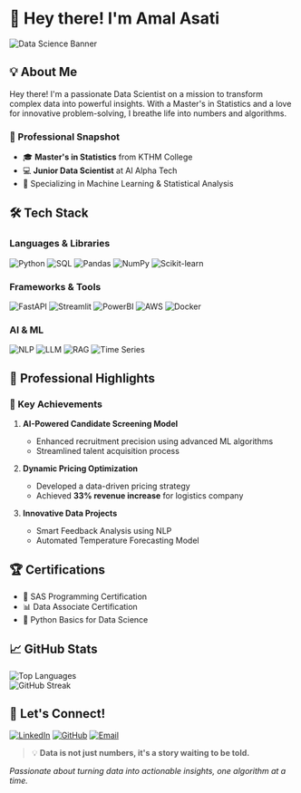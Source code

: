 # 👋 Hey there! I'm Amal Asati

![Data Science Banner](https://img.shields.io/badge/Data%20Science-Transforming%20Insights-blue?style=for-the-badge&logo=python)

## 💡 About Me

Hey there! I'm a passionate Data Scientist on a mission to transform complex data into powerful insights. With a Master's in Statistics and a love for innovative problem-solving, I breathe life into numbers and algorithms.

### 🚀 Professional Snapshot
- 🎓 **Master's in Statistics** from KTHM College
- 💻 **Junior Data Scientist** at AI Alpha Tech
- 🧠 Specializing in Machine Learning & Statistical Analysis

## 🛠️ Tech Stack

### Languages & Libraries
![Python](https://img.shields.io/badge/Python-3776AB?style=flat-square&logo=python&logoColor=white)
![SQL](https://img.shields.io/badge/SQL-4479A1?style=flat-square&logo=mysql&logoColor=white)
![Pandas](https://img.shields.io/badge/Pandas-150458?style=flat-square&logo=pandas&logoColor=white)
![NumPy](https://img.shields.io/badge/NumPy-013243?style=flat-square&logo=numpy&logoColor=white)
![Scikit-learn](https://img.shields.io/badge/ScikitLearn-F7931E?style=flat-square&logo=scikit-learn&logoColor=white)

### Frameworks & Tools
![FastAPI](https://img.shields.io/badge/FastAPI-009688?style=flat-square&logo=fastapi&logoColor=white)
![Streamlit](https://img.shields.io/badge/Streamlit-FF4B4B?style=flat-square&logo=streamlit&logoColor=white)
![PowerBI](https://img.shields.io/badge/PowerBI-F2C811?style=flat-square&logo=powerbi&logoColor=black)
![AWS](https://img.shields.io/badge/AWS-232F3E?style=flat-square&logo=amazon-aws&logoColor=white)
![Docker](https://img.shields.io/badge/Docker-2496ED?style=flat-square&logo=docker&logoColor=white)

### AI & ML
![NLP](https://img.shields.io/badge/NLP-8A2BE2?style=flat-square)
![LLM](https://img.shields.io/badge/LLM-FF6F00?style=flat-square)
![RAG](https://img.shields.io/badge/RAG-4DB6AC?style=flat-square)
![Time Series](https://img.shields.io/badge/Time_Series-607D8B?style=flat-square)

## 💼 Professional Highlights

### 🌟 Key Achievements
1. **AI-Powered Candidate Screening Model**
   - Enhanced recruitment precision using advanced ML algorithms
   - Streamlined talent acquisition process

2. **Dynamic Pricing Optimization**
   - Developed a data-driven pricing strategy
   - Achieved **33% revenue increase** for logistics company

3. **Innovative Data Projects**
   - Smart Feedback Analysis using NLP
   - Automated Temperature Forecasting Model

## 🏆 Certifications

- 📜 SAS Programming Certification
- 📊 Data Associate Certification
- 🐍 Python Basics for Data Science

## 📈 GitHub Stats  

![Top Languages](https://github-readme-stats.vercel.app/api/top-langs/?username=AmalAsati&layout=compact&theme=radical)  
![GitHub Streak](https://github-readme-streak-stats.herokuapp.com/?user=AmalAsati&theme=radical)  


## 🤝 Let's Connect!

[![LinkedIn](https://img.shields.io/badge/LinkedIn-0077B5?style=for-the-badge&logo=linkedin&logoColor=white)](https://www.linkedin.com/in/amal-asati-95b52a1a9/)
[![GitHub](https://img.shields.io/badge/GitHub-100000?style=for-the-badge&logo=github&logoColor=white)](https://github.com/Amalasati)
[![Email](https://img.shields.io/badge/Email-D14836?style=for-the-badge&logo=gmail&logoColor=white)](mailto:asatiamal@gmail.com)

> 💡 **Data is not just numbers, it's a story waiting to be told.**

*Passionate about turning data into actionable insights, one algorithm at a time.*
